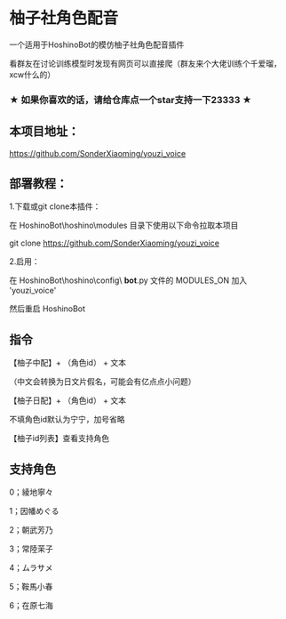 # 柚子社角色配音

一个适用于HoshinoBot的模仿柚子社角色配音插件

看群友在讨论训练模型时发现有网页可以直接爬（群友来个大佬训练个千爱瑠，xcw什么的）

### ★ 如果你喜欢的话，请给仓库点一个star支持一下23333 ★

## 本项目地址：

https://github.com/SonderXiaoming/youzi_voice

## 部署教程：

1.下载或git clone本插件：

在 HoshinoBot\hoshino\modules 目录下使用以下命令拉取本项目

git clone https://github.com/SonderXiaoming/youzi_voice

2.启用：

在 HoshinoBot\hoshino\config\ **bot**.py 文件的 MODULES_ON 加入 'youzi_voice'

然后重启 HoshinoBot

## 指令

【柚子中配】+ （角色id） + 文本

（中文会转换为日文片假名，可能会有亿点点小问题）

【柚子日配】+ （角色id） + 文本

不填角色id默认为宁宁，加号省略

【柚子id列表】查看支持角色

## 支持角色

0；綾地寧々

1；因幡めぐる

2；朝武芳乃

3；常陸茉子

4；ムラサメ

5；鞍馬小春

6；在原七海
